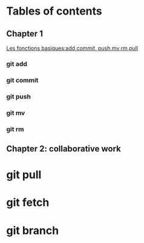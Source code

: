 # Tables of contents
## Chapter 1
[Les fonctions basiques:add,commit, push,mv,rm,pull](chapters/chapter1.md)
### git add
### git commit
### git push
### git mv
### git rm
###
## Chapter 2: collaborative work
# git pull
# git fetch
# git branch

